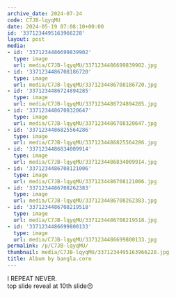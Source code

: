 ```yaml
---
archive_date: 2024-07-24
code: C7JB-lqyqMU
date: 2024-05-19 07:08:10+00:00
id: '3371234495163966228'
layout: post
media:
- id: '3371234486699839902'
  type: image
  url: media/C7JB-lqyqMU/3371234486699839902.jpg
- id: '3371234486708186720'
  type: image
  url: media/C7JB-lqyqMU/3371234486708186720.jpg
- id: '3371234486724894285'
  type: image
  url: media/C7JB-lqyqMU/3371234486724894285.jpg
- id: '3371234486708320647'
  type: image
  url: media/C7JB-lqyqMU/3371234486708320647.jpg
- id: '3371234486825564286'
  type: image
  url: media/C7JB-lqyqMU/3371234486825564286.jpg
- id: '3371234486834009914'
  type: image
  url: media/C7JB-lqyqMU/3371234486834009914.jpg
- id: '3371234486708121006'
  type: image
  url: media/C7JB-lqyqMU/3371234486708121006.jpg
- id: '3371234486708262383'
  type: image
  url: media/C7JB-lqyqMU/3371234486708262383.jpg
- id: '3371234486708219518'
  type: image
  url: media/C7JB-lqyqMU/3371234486708219518.jpg
- id: '3371234486699800133'
  type: image
  url: media/C7JB-lqyqMU/3371234486699800133.jpg
permalink: /p/C7JB-lqyqMU/
thumbnail: media/C7JB-lqyqMU/3371234495163966228.jpg
title: Album by bangla.core
---
```


I REPEAT NEVER.  
top slide reveal at 10th slide😔